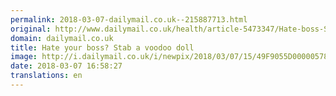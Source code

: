 ```yaml
---
permalink: 2018-03-07-dailymail.co.uk--215887713.html
original: http://www.dailymail.co.uk/health/article-5473347/Hate-boss-Stab-voodoo-doll.html?ITO=1490&ns_mchannel=rss&ns_campaign=1490
domain: dailymail.co.uk
title: Hate your boss? Stab a voodoo doll
image: http://i.dailymail.co.uk/i/newpix/2018/03/07/15/49F9055D00000578-0-image-a-4_1520437076548.jpg
date: 2018-03-07 16:58:27
translations: en
---
```


